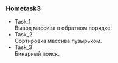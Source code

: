 ### Hometask3  
* Task_1  
Вывод массива в обратном порядке.  
* Task_2  
Сортировка массива пузырьком.  
* Task_3  
Бинарный поиск.
